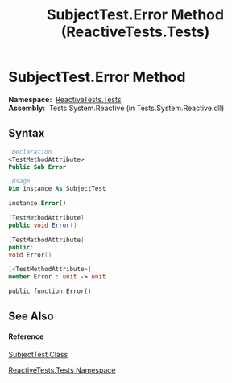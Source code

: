 ﻿---
title: SubjectTest.Error Method  (ReactiveTests.Tests)
TOCTitle: Error Method
ms:assetid: M:ReactiveTests.Tests.SubjectTest.Error
ms:mtpsurl: https://msdn.microsoft.com/en-us/library/reactivetests.tests.subjecttest.error(v=VS.103)
ms:contentKeyID: 36620488
ms.date: 06/28/2011
mtps_version: v=VS.103
f1_keywords:
- ReactiveTests.Tests.SubjectTest.Error
dev_langs:
- CSharp
- JScript
- VB
- FSharp
- c++
---

# SubjectTest.Error Method

**Namespace:**  [ReactiveTests.Tests](hh289046\(v=vs.103\).md)  
**Assembly:**  Tests.System.Reactive (in Tests.System.Reactive.dll)

## Syntax

``` vb
'Declaration
<TestMethodAttribute> _
Public Sub Error
```

``` vb
'Usage
Dim instance As SubjectTest

instance.Error()
```

``` csharp
[TestMethodAttribute]
public void Error()
```

``` c++
[TestMethodAttribute]
public:
void Error()
```

``` fsharp
[<TestMethodAttribute>]
member Error : unit -> unit 
```

``` jscript
public function Error()
```

## See Also

#### Reference

[SubjectTest Class](hh289036\(v=vs.103\).md)

[ReactiveTests.Tests Namespace](hh289046\(v=vs.103\).md)

